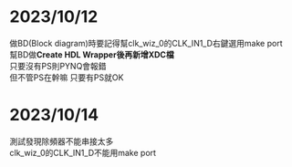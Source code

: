 # 2023/10/12  
做BD(Block diagram)時要記得幫clk_wiz_0的CLK_IN1_D右鍵選用make port  
幫BD做**Create HDL Wrapper後再新增XDC檔**  
只要沒有PS則PYNQ會報錯  
但不管PS在幹嘛 只要有PS就OK  
  
# 2023/10/14  
測試發現除頻器不能串接太多  
clk_wiz_0的CLK_IN1_D不能用make port  
